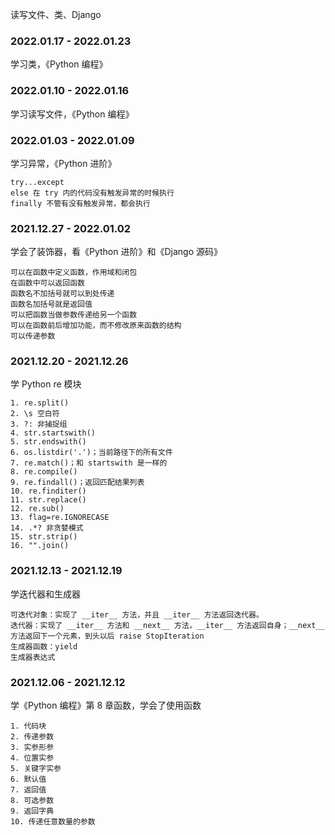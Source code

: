 
读写文件、类、Django    




### 2022.01.17 - 2022.01.23  

学习类，《Python 编程》  


### 2022.01.10 - 2022.01.16  

学习读写文件，《Python 编程》  


### 2022.01.03 - 2022.01.09  

学习异常，《Python 进阶》  

    try...except  
    else 在 try 内的代码没有触发异常的时候执行  
    finally 不管有没有触发异常，都会执行  


### 2021.12.27 - 2022.01.02  

学会了装饰器，看《Python 进阶》和《Django 源码》  

    可以在函数中定义函数，作用域和闭包  
    在函数中可以返回函数  
    函数名不加括号就可以到处传递  
    函数名加括号就是返回值  
    可以把函数当做参数传递给另一个函数  
    可以在函数前后增加功能，而不修改原来函数的结构  
    可以传递参数  
    

### 2021.12.20 - 2021.12.26  

学 Python re 模块  

    1. re.split() 
    2. \s 空白符 
    3. ?: 非捕捉组  
    4. str.startswith()   
    5. str.endswith()  
    6. os.listdir('.')；当前路径下的所有文件   
    7. re.match()；和 startswith 是一样的  
    8. re.compile() 
    9. re.findall()；返回匹配结果列表  
    10. re.finditer() 
    11. str.replace()  
    12. re.sub()  
    13. flag=re.IGNORECASE 
    14. .*? 非贪婪模式   
    15. str.strip() 
    16. "".join()  


### 2021.12.13 - 2021.12.19  

学迭代器和生成器  

    可迭代对象：实现了 __iter__ 方法，并且 __iter__ 方法返回迭代器。
    迭代器：实现了 __iter__ 方法和 __next__ 方法，__iter__ 方法返回自身；__next__ 方法返回下一个元素，到头以后 raise StopIteration  
    生成器函数：yield  
    生成器表达式  


### 2021.12.06 - 2021.12.12  

学《Python 编程》第 8 章函数，学会了使用函数  

    1. 代码块 
    2. 传递参数 
    3. 实参形参
    4. 位置实参
    5. 关键字实参
    6. 默认值  
    7. 返回值 
    8. 可选参数  
    9. 返回字典 
    10. 传递任意数量的参数 



